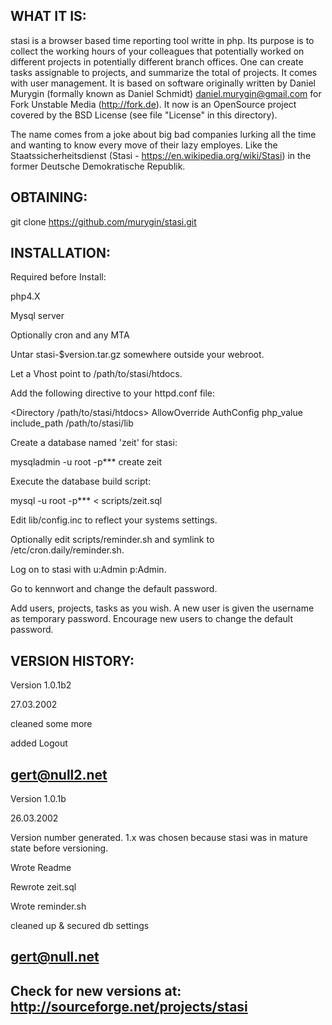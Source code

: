 WHAT IT IS:
-----------
stasi is a browser based time reporting tool writte in php. Its purpose is
to collect the working hours of your colleagues that potentially worked on
different projects in potentially different branch offices. One can create
tasks assignable to projects, and summarize the total of projects. It comes
with user management.
It is based on software originally written by Daniel Murygin (formally known
as Daniel Schmidt) <daniel.murygin@gmail.com>  for Fork Unstable Media
(http://fork.de). It now is an OpenSource project covered by the BSD License
(see file "License" in this directory).

The name comes from a joke about big bad companies lurking all the time and
wanting to know every move of their lazy employes. Like the
Staatssicherheitsdienst (Stasi - https://en.wikipedia.org/wiki/Stasi) in the
former Deutsche Demokratische Republik.



OBTAINING:
----------

git clone https://github.com/murygin/stasi.git



INSTALLATION:
-------------

Required before Install:

php4.X

Mysql server

Optionally cron and any MTA


Untar stasi-$version.tar.gz somewhere outside your webroot.


Let a Vhost point to /path/to/stasi/htdocs.


Add the following directive to your httpd.conf file:

<Directory /path/to/stasi/htdocs>
AllowOverride AuthConfig
php_value include_path /path/to/stasi/lib
</Directory>


Create a database named 'zeit' for stasi:

mysqladmin -u root -p*** create zeit


Execute the database build script:

mysql -u root -p*** < scripts/zeit.sql


Edit lib/config.inc to reflect your systems settings.


Optionally edit scripts/reminder.sh and symlink to /etc/cron.daily/reminder.sh.


Log on to stasi with u:Admin p:Admin.


Go to kennwort and change the default password.


Add users, projects, tasks as you wish. A new user is given the username as
temporary password. Encourage new users to change the default password.



VERSION HISTORY:
----------------

Version 1.0.1b2

27.03.2002

cleaned some more

added Logout

gert@null2.net
-


Version 1.0.1b

26.03.2002

Version number generated. 1.x was chosen because stasi was in mature state
before versioning.

Wrote Readme

Rewrote zeit.sql

Wrote reminder.sh

cleaned up & secured db settings

gert@null.net
-


Check for new versions at: http://sourceforge.net/projects/stasi
-
